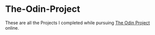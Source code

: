 # The-Odin-Project

These are all the Projects I completed while pursuing [The Odin Project](https://www.theodinproject.com/) online. 